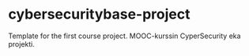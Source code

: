 # cybersecuritybase-project
Template for the first course project.
MOOC-kurssin CyperSecurity eka projekti.
